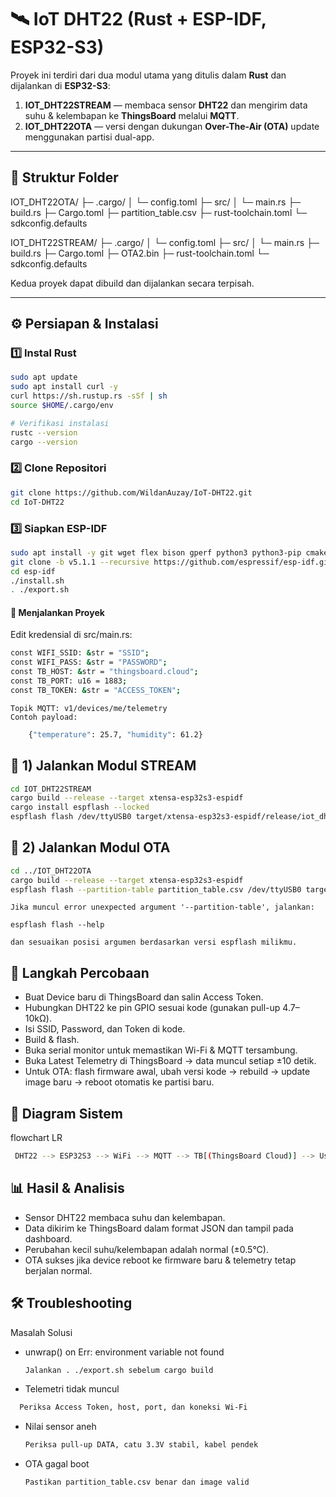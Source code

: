 # 🛰️ IoT DHT22 (Rust + ESP-IDF, ESP32-S3)

Proyek ini terdiri dari dua modul utama yang ditulis dalam **Rust** dan dijalankan di **ESP32-S3**:

1. **IOT_DHT22STREAM** — membaca sensor **DHT22** dan mengirim data suhu & kelembapan ke **ThingsBoard** melalui **MQTT**.  
2. **IOT_DHT22OTA** — versi dengan dukungan **Over-The-Air (OTA)** update menggunakan partisi dual-app.

---

## 📂 Struktur Folder

IOT_DHT22OTA/
├─ .cargo/
│ └─ config.toml
├─ src/
│ └─ main.rs
├─ build.rs
├─ Cargo.toml
├─ partition_table.csv
├─ rust-toolchain.toml
└─ sdkconfig.defaults

IOT_DHT22STREAM/
├─ .cargo/
│ └─ config.toml
├─ src/
│ └─ main.rs
├─ build.rs
├─ Cargo.toml
├─ OTA2.bin
├─ rust-toolchain.toml
└─ sdkconfig.defaults


Kedua proyek dapat dibuild dan dijalankan secara terpisah.

---

## ⚙️ Persiapan & Instalasi

### 1️⃣ Instal Rust
```bash
sudo apt update
sudo apt install curl -y
curl https://sh.rustup.rs -sSf | sh
source $HOME/.cargo/env

# Verifikasi instalasi
rustc --version
cargo --version
```
### 2️⃣ Clone Repositori
```bash
git clone https://github.com/WildanAuzay/IoT-DHT22.git
cd IoT-DHT22
```
### 3️⃣ Siapkan ESP-IDF
```bash
sudo apt install -y git wget flex bison gperf python3 python3-pip cmake ninja-build ccache libffi-dev libssl-dev dfu-util libusb-1.0-0
git clone -b v5.1.1 --recursive https://github.com/espressif/esp-idf.git
cd esp-idf
./install.sh
. ./export.sh
```

#### 🚀 Menjalankan Proyek

Edit kredensial di src/main.rs:
```bash
const WIFI_SSID: &str = "SSID";
const WIFI_PASS: &str = "PASSWORD";
const TB_HOST: &str = "thingsboard.cloud";
const TB_PORT: u16 = 1883;
const TB_TOKEN: &str = "ACCESS_TOKEN";
```
  
    Topik MQTT: v1/devices/me/telemetry
    Contoh payload:
```bash
    {"temperature": 25.7, "humidity": 61.2}
```
## 🔹 1) Jalankan Modul STREAM
```bash
cd IOT_DHT22STREAM
cargo build --release --target xtensa-esp32s3-espidf
cargo install espflash --locked
espflash flash /dev/ttyUSB0 target/xtensa-esp32s3-espidf/release/iot_dht22stream
```
## 🔹 2) Jalankan Modul OTA
```bash
cd ../IOT_DHT22OTA
cargo build --release --target xtensa-esp32s3-espidf
espflash flash --partition-table partition_table.csv /dev/ttyUSB0 target/xtensa-esp32s3-espidf/release/iot_dht22ota
```
    Jika muncul error unexpected argument '--partition-table', jalankan:

    espflash flash --help

    dan sesuaikan posisi argumen berdasarkan versi espflash milikmu.

## 🧪 Langkah Percobaan
   - Buat Device baru di ThingsBoard dan salin Access Token.    
   - Hubungkan DHT22 ke pin GPIO sesuai kode (gunakan pull-up 4.7–10kΩ).
   - Isi SSID, Password, dan Token di kode.
   - Build & flash.
   - Buka serial monitor untuk memastikan Wi-Fi & MQTT tersambung.
   - Buka Latest Telemetry di ThingsBoard → data muncul setiap ±10 detik.
   - Untuk OTA: flash firmware awal, ubah versi kode → rebuild → update image baru → reboot otomatis ke partisi baru.

## 🧱 Diagram Sistem

flowchart LR
 ```bash
  DHT22 --> ESP32S3 --> WiFi --> MQTT --> TB[(ThingsBoard Cloud)] --> User
```
## 📊 Hasil & Analisis
- Sensor DHT22 membaca suhu dan kelembapan.
- Data dikirim ke ThingsBoard dalam format JSON dan tampil pada dashboard.
- Perubahan kecil suhu/kelembapan adalah normal (±0.5°C).
- OTA sukses jika device reboot ke firmware baru & telemetry tetap berjalan normal.

## 🛠️ Troubleshooting
Masalah	Solusi
- unwrap() on Err: environment variable not found
  ```bash
  Jalankan . ./export.sh sebelum cargo build
  ```
- Telemetri tidak muncul
```bash
  Periksa Access Token, host, port, dan koneksi Wi-Fi
```
- Nilai sensor aneh
  ```bash
  Periksa pull-up DATA, catu 3.3V stabil, kabel pendek
  ```
- OTA gagal boot
  ```bash
  Pastikan partition_table.csv benar dan image valid
  ```
